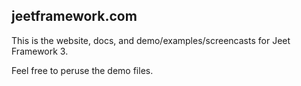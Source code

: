 jeetframework.com
---

This is the website, docs, and demo/examples/screencasts for Jeet Framework 3.

Feel free to peruse the demo files.